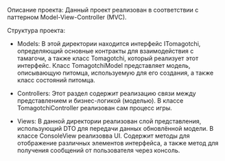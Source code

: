 Описание проекта:
Данный проект реализован в соответствии с паттерном Model-View-Controller (MVC).

Структура проекта:
- Models:
  В этой директории находится интерфейс ITomagotchi, определяющий основные контракты для взаимодействия с тамагочи, а также класс Tomagotchi, который реализует этот интерфейс.
  Класс TomagotchiModel представляет модель, описывающую питомца, используемую для его создания, а также класс состояний питомца.

- Controllers:
  Этот раздел содержит реализацию связи между представлением и бизнес-логикой (моделью).
  В классе TomagotchiController реализован сам процесс игры.

- Views:
  В данной директории реализован слой представления, использующий DTO для передачи данных обновлённой модели.
  В классе ConsoleView реализовва UI. Содержит методы для отображение различных элементов интерфейса, а также метод для получения сообщений от пользователя через консоль.
